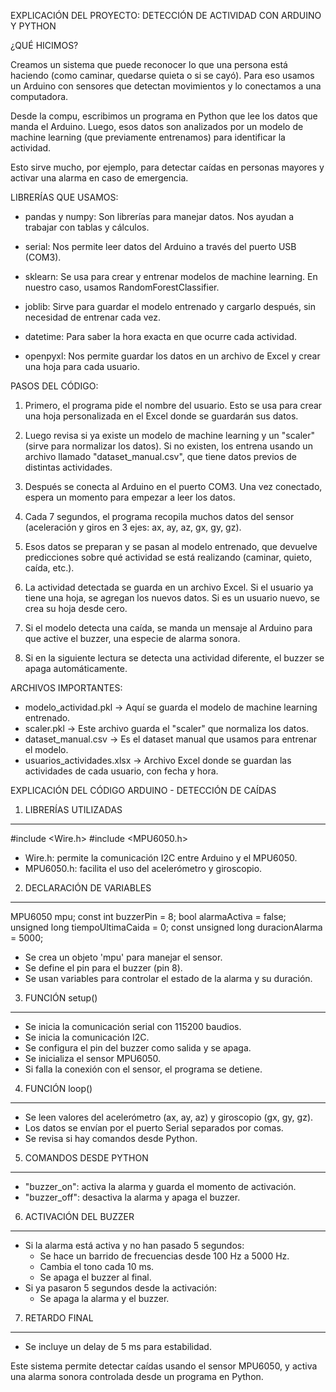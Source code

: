EXPLICACIÓN DEL PROYECTO: DETECCIÓN DE ACTIVIDAD CON ARDUINO Y PYTHON

¿QUÉ HICIMOS?

Creamos un sistema que puede reconocer lo que una persona
está haciendo (como caminar, quedarse quieta o si se cayó).
Para eso usamos un Arduino con sensores que detectan
movimientos y lo conectamos a una computadora.

Desde la compu, escribimos un programa en Python que
lee los datos que manda el Arduino. Luego, esos datos
son analizados por un modelo de machine learning
(que previamente entrenamos) para identificar la actividad.

Esto sirve mucho, por ejemplo, para detectar caídas en
personas mayores y activar una alarma en caso de emergencia.

LIBRERÍAS QUE USAMOS:

- pandas y numpy: Son librerías para manejar datos. Nos
  ayudan a trabajar con tablas y cálculos.

- serial: Nos permite leer datos del Arduino a través del
  puerto USB (COM3).

- sklearn: Se usa para crear y entrenar modelos de machine
  learning. En nuestro caso, usamos RandomForestClassifier.

- joblib: Sirve para guardar el modelo entrenado y cargarlo
  después, sin necesidad de entrenar cada vez.

- datetime: Para saber la hora exacta en que ocurre
  cada actividad.

- openpyxl: Nos permite guardar los datos en un archivo
  de Excel y crear una hoja para cada usuario.

PASOS DEL CÓDIGO:

1. Primero, el programa pide el nombre del usuario. Esto se
   usa para crear una hoja personalizada en el Excel donde
   se guardarán sus datos.

2. Luego revisa si ya existe un modelo de machine learning
   y un "scaler" (sirve para normalizar los datos). Si no
   existen, los entrena usando un archivo llamado
   "dataset_manual.csv", que tiene datos previos
   de distintas actividades.

3. Después se conecta al Arduino en el puerto COM3. 
   Una vez conectado, espera un momento para empezar
   a leer los datos.

4. Cada 7 segundos, el programa recopila muchos datos
   del sensor (aceleración y giros en 3 ejes: ax, ay, az, gx, gy, gz).

5. Esos datos se preparan y se pasan al modelo entrenado,
   que devuelve predicciones sobre qué actividad se está
   realizando (caminar, quieto, caída, etc.).

6. La actividad detectada se guarda en un archivo Excel.
   Si el usuario ya tiene una hoja, se agregan los nuevos datos.
   Si es un usuario nuevo, se crea su hoja desde cero.

7. Si el modelo detecta una caída, se manda un mensaje
   al Arduino para que active el buzzer, una especie de
   alarma sonora.

8. Si en la siguiente lectura se detecta una actividad diferente,
   el buzzer se apaga automáticamente.

ARCHIVOS IMPORTANTES:

- modelo_actividad.pkl → Aquí se guarda el modelo de machine learning entrenado.
- scaler.pkl → Este archivo guarda el "scaler" que normaliza los datos.
- dataset_manual.csv → Es el dataset manual que usamos para entrenar el modelo.
- usuarios_actividades.xlsx → Archivo Excel donde se guardan
  las actividades de cada usuario, con fecha y hora.

EXPLICACIÓN DEL CÓDIGO ARDUINO - DETECCIÓN DE CAÍDAS

1. LIBRERÍAS UTILIZADAS
------------------------
#include <Wire.h>
#include <MPU6050.h>

- Wire.h: permite la comunicación I2C entre Arduino y el MPU6050.
- MPU6050.h: facilita el uso del acelerómetro y giroscopio.

2. DECLARACIÓN DE VARIABLES
----------------------------
MPU6050 mpu;
const int buzzerPin = 8;
bool alarmaActiva = false;
unsigned long tiempoUltimaCaida = 0;
const unsigned long duracionAlarma = 5000;

- Se crea un objeto 'mpu' para manejar el sensor.
- Se define el pin para el buzzer (pin 8).
- Se usan variables para controlar el estado de la alarma y su duración.

3. FUNCIÓN setup()
------------------
- Se inicia la comunicación serial con 115200 baudios.
- Se inicia la comunicación I2C.
- Se configura el pin del buzzer como salida y se apaga.
- Se inicializa el sensor MPU6050.
- Si falla la conexión con el sensor, el programa se detiene.

4. FUNCIÓN loop()
------------------
- Se leen valores del acelerómetro (ax, ay, az) y giroscopio (gx, gy, gz).
- Los datos se envían por el puerto Serial separados por comas.
- Se revisa si hay comandos desde Python.

5. COMANDOS DESDE PYTHON
-------------------------
- "buzzer_on": activa la alarma y guarda el momento de activación.
- "buzzer_off": desactiva la alarma y apaga el buzzer.

6. ACTIVACIÓN DEL BUZZER
-------------------------
- Si la alarma está activa y no han pasado 5 segundos:
    - Se hace un barrido de frecuencias desde 100 Hz a 5000 Hz.
    - Cambia el tono cada 10 ms.
    - Se apaga el buzzer al final.
- Si ya pasaron 5 segundos desde la activación:
    - Se apaga la alarma y el buzzer.

7. RETARDO FINAL
-----------------
- Se incluye un delay de 5 ms para estabilidad.

Este sistema permite detectar caídas usando el sensor MPU6050, y activa una alarma sonora controlada desde un programa en Python.
